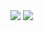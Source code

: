 <img src="https://i.ibb.co/ShMpkwH/Screenshot-2025-09-04-121938.png">
<img src="https://i.ibb.co/KjM3X2Sh/Screenshot-2025-09-04-122001.png">
